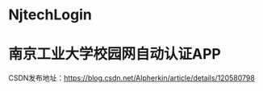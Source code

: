# NjtechLogin
# 南京工业大学校园网自动认证APP  
CSDN发布地址：https://blog.csdn.net/Alpherkin/article/details/120580798

